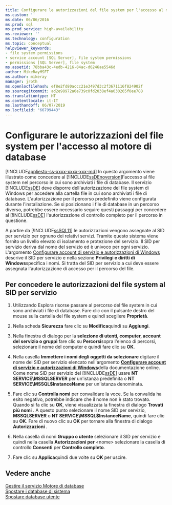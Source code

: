 ```yaml
---
title: Configurare le autorizzazioni del file system per l'accesso al motore di database | Microsoft Docs
ms.custom: ''
ms.date: 06/06/2016
ms.prod: sql
ms.prod_service: high-availability
ms.reviewer: ''
ms.technology: configuration
ms.topic: conceptual
helpviewer_keywords:
- file system permissions
- service account [SQL Server], file system permissions
- permissions [SQL Server], file system
ms.assetid: 78bba43c-4edb-4216-84ac-d6246ae5546d
author: MikeRayMSFT
ms.author: mikeray
manager: jroth
ms.openlocfilehash: ef8e2fd80accc21e3497d3c2f3671116f824902f
ms.sourcegitcommit: ad2e98972a0e739c0fd2038ef4a030265f0ee788
ms.translationtype: HT
ms.contentlocale: it-IT
ms.lasthandoff: 06/07/2019
ms.locfileid: "66799443"
---
```

# <a name="configure-file-system-permissions-for-database-engine-access"></a>Configurare le autorizzazioni del file system per l'accesso al motore di database
[!INCLUDE[appliesto-ss-xxxx-xxxx-xxx-md](../../includes/appliesto-ss-xxxx-xxxx-xxx-md.md)]
  In questo argomento viene illustrato come concedere al [!INCLUDE[ssDEnoversion](../../includes/ssdenoversion-md.md)]l'accesso al file system nel percorso in cui sono archiviati i file di database. Il servizio [!INCLUDE[ssDE](../../includes/ssde-md.md)] deve disporre dell'autorizzazione del file system di Windows per accedere alla cartella file in cui sono archiviati i file di database. L'autorizzazione per il percorso predefinito viene configurata durante l'installazione. Se si posizionano i file di database in un percorso diverso, potrebbe essere necessario seguire questi passaggi per concedere al [!INCLUDE[ssDE](../../includes/ssde-md.md)] l'autorizzazione di controllo completo per il percorso in questione.  
  
 A partire da [!INCLUDE[ssSQL11](../../includes/sssql11-md.md)] le autorizzazioni vengono assegnate al SID per servizio per ognuno dei relativi servizi. Tramite questo sistema viene fornito un livello elevato di isolamento e protezione del servizio. Il SID per servizio deriva dal nome del servizio ed è univoco per ogni servizio. L'argomento [Configurare account di servizio e autorizzazioni di Windows](../../database-engine/configure-windows/configure-windows-service-accounts-and-permissions.md) descrive il SID per servizio e nella sezione **Privilegi e diritti di Windows**specifica i nomi. Si tratta del SID per servizio a cui deve essere assegnata l'autorizzazione di accesso per il percorso del file.  
  
## <a name="to-grant-file-system-permission-to-the-per-service-sid"></a>Per concedere le autorizzazioni del file system al SID per servizio  
  
1.  Utilizzando Esplora risorse passare al percorso del file system in cui sono archiviati i file di database. Fare clic con il pulsante destro del mouse sulla cartella del file system e quindi scegliere **Proprietà**.  
  
2.  Nella scheda **Sicurezza** fare clic su **Modifica**quindi su **Aggiungi**.  
  
3.  Nella finestra di dialogo per la **selezione di utenti, computer, account del servizio o gruppi** fare clic su **Percorsi**sopra l'elenco di percorsi, selezionare il nome del computer e quindi fare clic su **OK**.  
  
4.  Nella casella **Immettere i nomi degli oggetti da selezionare** digitare il nome del SID per servizio elencato nell'argomento [**Configurare account di servizio e autorizzazioni di Windows**](../../database-engine/configure-windows/configure-windows-service-accounts-and-permissions.md)della documentazione online. Come nome SID per servizio del [!INCLUDE[ssDE](../../includes/ssde-md.md)] usare **NT SERVICE\MSSQLSERVER** per un'istanza predefinita o **NT SERVICE\MSSQL$InstanceName** per un'istanza denominata.  
  
5.  Fare clic su **Controlla nomi** per convalidare la voce. Se la convalida ha esito negativo, potrebbe indicare che il nome non è stato trovato. Quando si fa clic su **OK**, viene visualizzata la finestra di dialogo **Trovati più nomi** . A questo punto selezionare il nome SID per servizio, **MSSQLSERVER** o **NT SERVICE\MSSQL$InstanceName**, quindi fare clic su **OK**.  Fare di nuovo clic su **OK** per tornare alla finestra di dialogo **Autorizzazioni** .   
6.  Nella casella di nomi **Gruppo o utente** selezionare il SID per servizio e quindi nella casella **Autorizzazioni per** \<nome> selezionare la casella di controllo **Consenti** per **Controllo completo**.  
  
7. Fare clic su **Applica**quindi due volte su **OK** per uscire.  
  
## <a name="see-also"></a>Vedere anche  
 [Gestire il servizio Motore di database](../../database-engine/configure-windows/manage-the-database-engine-services.md)   
 [Spostare i database di sistema](../../relational-databases/databases/move-system-databases.md)   
 [Spostare database utente](../../relational-databases/databases/move-user-databases.md)  
  
  

